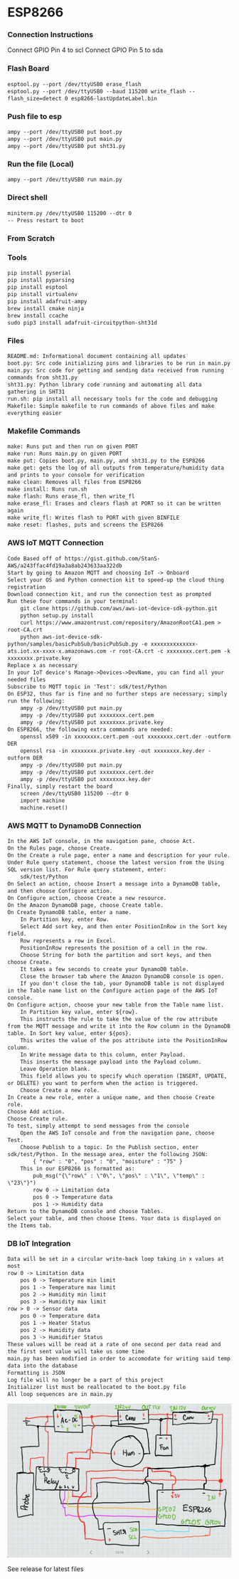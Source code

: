 # ESP8266

### Connection Instructions
  Connect GPIO Pin 4 to scl
  Connect GPIO Pin 5 to sda

### Flash Board
    esptool.py --port /dev/ttyUSB0 erase_flash
    esptool.py --port /dev/ttyUSB0 --baud 115200 write_flash --flash_size=detect 0 esp8266-lastUpdateLabel.bin

### Push file to esp
    ampy --port /dev/ttyUSB0 put boot.py
    ampy --port /dev/ttyUSB0 put main.py
    ampy --port /dev/ttyUSB0 put sht31.py

### Run the file (Local)
    ampy --port /dev/ttyUSB0 run main.py

### Direct shell
    miniterm.py /dev/ttyUSB0 115200 --dtr 0
    -- Press restart to boot

### From Scratch
### Tools
    pip install pyserial
    pip install pyparsing
    pip install esptool
    pip install virtualenv
    pip install adafruit-ampy
    brew install cmake ninja
    brew install ccache
    sudo pip3 install adafruit-circuitpython-sht31d

### Files
    README.md: Informational document containing all updates
    boot.py: Src code initializing pins and libraries to be run in main.py
    main.py: Src code for getting and sending data received from running  commands from sht31.py
    sht31.py: Python library code running and automating all data gathering in SHT31
    run.sh: pip install all necessary tools for the code and debugging
    Makefile: Simple makefile to run commands of above files and make everything easier

### Makefile Commands
    make: Runs put and then run on given PORT
    make run: Runs main.py on given PORT
    make put: Copies boot.py, main.py, and sht31.py to the ESP8266
    make get: gets the log of all outputs from temperature/humidity data and prints to your console for verification
    make clean: Removes all files from ESP8266
    make install: Runs run.sh
    make flash: Runs erase_fl, then write_fl
    make erase_fl: Erases and clears flash at PORT so it can be written again
    make write_fl: Writes flash to PORT with given BINFILE
    make reset: flashes, puts and screens the ESP8266

### AWS IoT MQTT Connection
    Code Based off of https://gist.github.com/StanS-AWS/a243ffac4fd19a3a8ab243633aa322db
    Start by going to Amazon MQTT and choosing IoT -> Onboard
    Select your OS and Python connection kit to speed-up the cloud thing registration
    Download connection kit, and run the connection test as prompted
    Run these four commands in your terminal:
        git clone https://github.com/aws/aws-iot-device-sdk-python.git
        python setup.py install
        curl https://www.amazontrust.com/repository/AmazonRootCA1.pem > root-CA.crt
        python aws-iot-device-sdk-python/samples/basicPubSub/basicPubSub.py -e xxxxxxxxxxxxxx-ats.iot.xx-xxxx-x.amazonaws.com -r root-CA.crt -c xxxxxxxx.cert.pem -k xxxxxxxx.private.key
    Replace x as necessary
    In your IoT device's Manage->Devices->DevName, you can find all your needed files
    Subscribe to MQTT topic in 'Test': sdk/test/Python
    On ESP32, thus far is fine and no further steps are necessary; simply run the following:
        ampy -p /dev/ttyUSB0 put main.py
        ampy -p /dev/ttyUSB0 put xxxxxxxx.cert.pem
        ampy -p /dev/ttyUSB0 put xxxxxxxx.private.key 
    On ESP8266, the following extra commands are needed:
        openssl x509 -in xxxxxxxx.cert.pem -out xxxxxxxx.cert.der -outform DER
        openssl rsa -in xxxxxxxx.private.key -out xxxxxxxx.key.der -outform DER
        ampy -p /dev/ttyUSB0 put main.py
        ampy -p /dev/ttyUSB0 put xxxxxxxx.cert.der
        ampy -p /dev/ttyUSB0 put xxxxxxxx.key.der 
    Finally, simply restart the board
        screen /dev/ttyUSB0 115200 --dtr 0 
        import machine
        machine.reset()

### AWS MQTT to DynamoDB Connection
    In the AWS IoT console, in the navigation pane, choose Act.
    On the Rules page, choose Create.
    On the Create a rule page, enter a name and description for your rule.
    Under Rule query statement, choose the latest version from the Using SQL version list. For Rule query statement, enter:
        sdk/test/Python
    On Select an action, choose Insert a message into a DynamoDB table, and then choose Configure action.
    On Configure action, choose Create a new resource.
    On the Amazon DynamoDB page, choose Create table.
    On Create DynamoDB table, enter a name. 
        In Partition key, enter Row. 
        Select Add sort key, and then enter PositionInRow in the Sort key field. 
        Row represents a row in Excel. 
        PositionInRow represents the position of a cell in the row. 
        Choose String for both the partition and sort keys, and then choose Create. 
        It takes a few seconds to create your DynamoDB table. 
        Close the browser tab where the Amazon DynamoDB console is open. 
        If you don't close the tab, your DynamoDB table is not displayed in the Table name list on the Configure action page of the AWS IoT console.
    On Configure action, choose your new table from the Table name list. 
        In Partition key value, enter ${row}. 
        This instructs the rule to take the value of the row attribute from the MQTT message and write it into the Row column in the DynamoDB table. In Sort key value, enter ${pos}. 
        This writes the value of the pos attribute into the PositionInRow column. 
        In Write message data to this column, enter Payload. 
        This inserts the message payload into the Payload column. 
        Leave Operation blank. 
        This field allows you to specify which operation (INSERT, UPDATE, or DELETE) you want to perform when the action is triggered. 
        Choose Create a new role.
    In Create a new role, enter a unique name, and then choose Create role.
    Choose Add action.
    Choose Create rule.
    To test, simply attempt to send messages from the console
        Open the AWS IoT console and from the navigation pane, choose Test.
        Choose Publish to a topic. In the Publish section, enter sdk/test/Python. In the message area, enter the following JSON:
            { "row" : "0", "pos" : "0", "moisture" : "75" }
        This in our ESP8266 is formatted as:
            pub_msg("{\"row\" : \"0\", \"pos\" : \"1\", \"temp\" : \"23\"}")
            row 0 -> Limitation data
            pos 0 -> Temperature data
            pos 1 -> Humidity data
    Return to the DynamoDB console and choose Tables.
    Select your table, and then choose Items. Your data is displayed on the Items tab.

### DB IoT Integration
    Data will be set in a circular write-back loop taking in x values at most
    row 0 -> Limitation data
        pos 0 -> Temperature min limit
        pos 1 -> Temperature max limit
        pos 2 -> Humidity min limit
        pos 3 -> Humidity max limit
    row > 0 -> Sensor data
        pos 0 -> Temperature data
        pos 1 -> Heater Status
        pos 2 -> Humidity data
        pos 3 -> Humidifier Status
    These values will be read at a rate of one second per data read and the first sent value will take us some time
    main.py has been modified in order to accomodate for writing said temp data into the database
    Formatting is JSON
    Log file will no longer be a part of this project
    Initializer list must be reallocated to the boot.py file
    All loop sequences are in main.py
    
![alt text](https://github.com/inhouseproduce/germinator-esp8266/blob/master/ElectricalScheme.jpg)

See release for latest files
